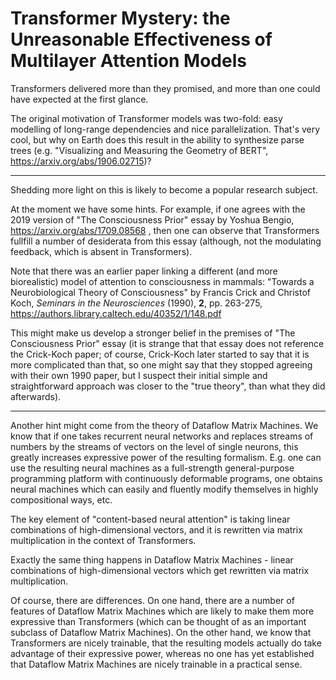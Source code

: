 # Transformer Mystery: the Unreasonable Effectiveness of Multilayer Attention Models

Transformers delivered more than they promised, and more than one could have expected at the first glance.

The original motivation of Transformer models was two-fold: easy modelling of long-range dependencies and
nice parallelization. That's very cool, but why on Earth does this result in the ability to synthesize
parse trees (e.g. "Visualizing and Measuring the Geometry of BERT", https://arxiv.org/abs/1906.02715)?

---

Shedding more light on this is likely to become a popular research subject.

At the moment we have some hints. For example, if one agrees with the 2019 version of 
"The Consciousness Prior" essay by Yoshua Bengio, https://arxiv.org/abs/1709.08568 , then one
can observe that Transformers fullfill a number of desiderata from this essay
(although, not the modulating feedback, which is absent in Transformers).

Note that there was an earlier paper linking a different (and more biorealistic) model of
attention to consciousness in mammals: "Towards a Neurobiological Theory of Consciousness" 
by Francis Crick and Christof Koch, _Seminars in the Neurosciences_ (1990), **2**, pp. 263-275, 
https://authors.library.caltech.edu/40352/1/148.pdf

This might make us develop a stronger belief in the premises of "The Consciousness Prior" essay
(it is strange that that essay does not reference the Crick-Koch paper; of course, Crick-Koch
later started to say that it is more complicated than that, so one might say that they stopped
agreeing with their own 1990 paper, but I suspect their initial
simple and straightforward approach was closer to the "true theory", than what they did afterwards).

---

Another hint might come from the theory of Dataflow Matrix Machines. We know that if one takes
recurrent neural networks and replaces streams of numbers by the streams of vectors on the level
of single neurons, this greatly increases expressive power of the resulting formalism. E.g. one can
use the resulting neural machines as a full-strength general-purpose programming platform with
continuously deformable programs, one obtains neural machines which can easily and fluently
modify themselves in highly compositional ways, etc.

The key element of "content-based neural attention" is taking linear combinations of high-dimensional
vectors, and it is rewritten via matrix multiplication in the context of Transformers.

Exactly the same thing happens in Dataflow Matrix Machines - linear combinations of high-dimensional
vectors which get rewritten via matrix multiplication.

Of course, there are differences. On one hand, there are a number of features of Dataflow Matrix Machines
which are likely to make them more expressive than Transformers (which can be thought of as an important subclass
of Dataflow Matrix Machines). On the other hand, we know that Transformers are nicely trainable,
that the resulting models actually do take advantage of their expressive power, whereas no one has yet established
that Dataflow Matrix Machines are nicely trainable in a practical sense.
